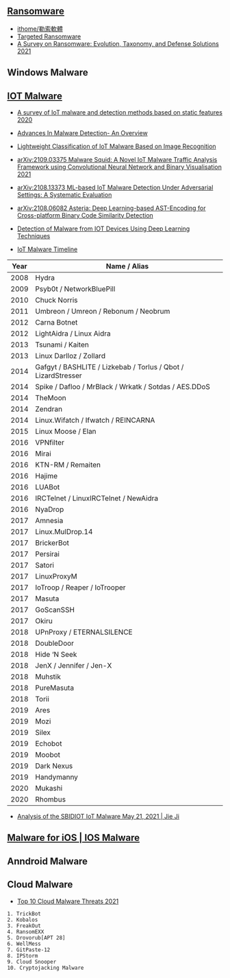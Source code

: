 ## 

## [Ransomware](https://arxiv.org/search/?query=Ransomware&searchtype=all&source=header)

- [ithome/勒索軟體](https://www.ithome.com.tw/tags/%E5%8B%92%E7%B4%A2%E8%BB%9F%E9%AB%94)
- [Targeted Ransomware](https://www.ithome.com.tw/tags/targeted-ransomware)
- [A Survey on Ransomware: Evolution, Taxonomy, and Defense Solutions 2021](https://arxiv.org/abs/2102.06249)

## Windows Malware

## [IOT Malware](https://arxiv.org/search/?query=IoT+Malware&searchtype=all&source=header)

- [A survey of IoT malware and detection methods based on static features 2020](https://www.sciencedirect.com/science/article/pii/S2405959520300503)
- [Advances In Malware Detection- An Overview]()


- [Lightweight Classification of IoT Malware Based on Image Recognition](https://ieeexplore.ieee.org/document/8377943)



- [arXiv:2109.03375 Malware Squid: A Novel IoT Malware Traffic Analysis Framework using Convolutional Neural Network and Binary Visualisation 2021](https://arxiv.org/abs/2109.03375)
- [arXiv:2108.13373 ML-based IoT Malware Detection Under Adversarial Settings: A Systematic Evaluation]()
- [arXiv:2108.06082 Asteria: Deep Learning-based AST-Encoding for Cross-platform Binary Code Similarity Detection]()
- [Detection of Malware from IOT Devices Using Deep Learning Techniques](https://iopscience.iop.org/article/10.1088/1742-6596/1818/1/012219/pdf)

- [IoT Malware Timeline](https://www.stratosphereips.org/a-study-of-iot-malware)

|Year|Name / Alias                                                 |
|----|-------------------------------------------------------------|
|2008|Hydra                                                        |
|2009|Psyb0t / NetworkBluePill                                     |
|2010|Chuck Norris                                                 |
|2011|Umbreon / Umreon / Rebonum / Neobrum                         |
|2012|Carna Botnet                                                 |
|2012|LightAidra / Linux Aidra                                     |
|2013|Tsunami / Kaiten                                             |
|2013|Linux Darlloz / Zollard                                      |
|2014|Gafgyt / BASHLITE / Lizkebab / Torlus / Qbot / LizardStresser|
|2014|Spike / Dafloo / MrBlack / Wrkatk / Sotdas / AES.DDoS        |
|2014|TheMoon                                                      |
|2014|Zendran                                                      |
|2014|Linux.Wifatch / Ifwatch / REINCARNA                          |
|2015|Linux Moose / Elan                                           |
|2016|VPNfilter                                                    |
|2016|Mirai                                                        |
|2016|KTN-RM / Remaiten                                            |
|2016|Hajime                                                       |
|2016|LUABot                                                       |
|2016|IRCTelnet / LinuxIRCTelnet / NewAidra                        |
|2016|NyaDrop                                                      |
|2017|Amnesia                                                      |
|2017|Linux.MulDrop.14                                             |
|2017|BrickerBot                                                   |
|2017|Persirai                                                     |
|2017|Satori                                                       |
|2017|LinuxProxyM                                                  |
|2017|IoTroop  / Reaper / IoTrooper                                |
|2017|Masuta                                                       |
|2017|GoScanSSH                                                    |
|2017|Okiru                                                        |
|2018|UPnProxy / ETERNALSILENCE                                    |
|2018|DoubleDoor                                                   |
|2018|Hide ‘N Seek                                                 |
|2018|JenX / Jennifer / Jen-X                                      |
|2018|Muhstik                                                      |
|2018|PureMasuta                                                   |
|2018|Torii                                                        |
|2019|Ares                                                         |
|2019|Mozi                                                         |
|2019|Silex                                                        |
|2019|Echobot                                                      |
|2019|Moobot                                                       |
|2019|Dark Nexus                                                   |
|2019|Handymanny                                                   |
|2020|Mukashi                                                      |
|2020|Rhombus                                                      

- [Analysis of the SBIDIOT IoT Malware  May 21, 2021 | Jie Ji](https://nsfocusglobal.com/analysis-of-the-sbidiot-iot-malware/)

## [Malware for iOS | IOS Malware](https://www.theiphonewiki.com/wiki/Malware_for_iOS)

## Anndroid Malware

## Cloud Malware
- [Top 10 Cloud Malware Threats 2021](https://www.intezer.com/blog/cloud-security/top-10-cloud-malware-threats/)
```
1. TrickBot
2. Kobalos
3. FreakOut
4. RansomEXX
5. Drovorub[APT 28]
6. WellMess
7. GitPaste-12
8. IPStorm
9. Cloud Snooper
10. Cryptojacking Malware
```
